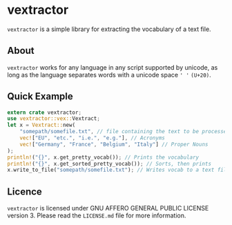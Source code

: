 # vextractor
`vextractor` is a simple library for extracting the vocabulary of a text file.
## About
`vextractor` works for any language in any script supported by unicode, as long as the language separates words with a unicode space `' '` `(U+20)`.
## Quick Example
```rust
extern crate vextractor;
use vextractor::vex::Vextract;
let x = Vextract::new(
    "somepath/somefile.txt", // file containing the text to be processed
    vec!["EU", "etc.", "i.e.", "e.g."], // Acronyms
    vec!["Germany", "France", "Belgium", "Italy"] // Proper Nouns
);
println!("{}", x.get_pretty_vocab()); // Prints the vocabulary
println!("{}", x.get_sorted_pretty_vocab()); // Sorts, then prints
x.write_to_file("somepath/somefile.txt"); // Writes vocab to a text file
```
## Licence
`vextractor` is licensed under GNU AFFERO GENERAL PUBLIC LICENSE version 3. Please read the `LICENSE.md` file for more information.
